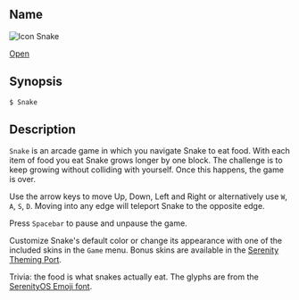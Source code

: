 ## Name

![Icon](/res/icons/16x16/app-snake.png) Snake

[Open](file:///bin/Snake)

## Synopsis

```**sh
$ Snake
```

## Description

`Snake` is an arcade game in which you navigate Snake to eat food. With each item of food you eat Snake grows longer by one block. The challenge is to keep growing without colliding with yourself. Once this happens, the game is over.

Use the arrow keys to move Up, Down, Left and Right or alternatively use `W`, `A`, `S`, `D`.
Moving into any edge will teleport Snake to the opposite edge.

Press `Spacebar` to pause and unpause the game.

Customize Snake's default color or change its appearance with one of the included skins in the `Game` menu. Bonus skins are available in the [Serenity Theming Port](https://github.com/SerenityOS/theming).

Trivia: the food is what snakes actually eat. The glyphs are from the [SerenityOS Emoji font](https://emoji.serenityos.org).
